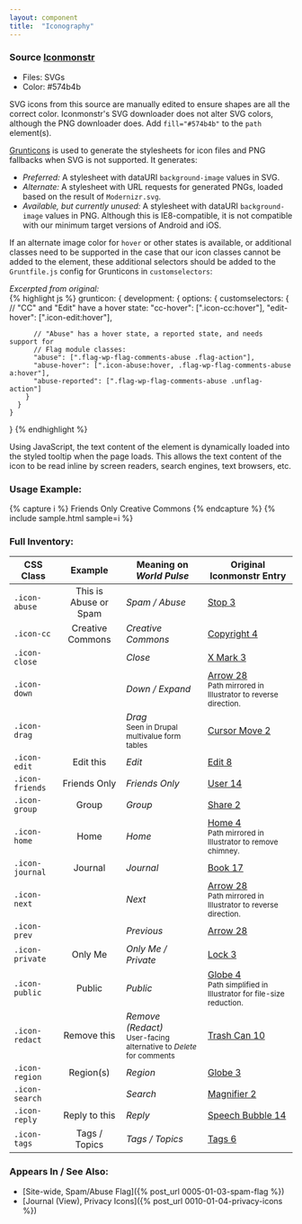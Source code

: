 ```yaml
---
layout: component
title:  "Iconography"
---
```


### Source [Iconmonstr](http://iconmonstr.com/)
- Files: SVGs
- Color: #574b4b

SVG icons from this source are manually edited to ensure shapes are all the
correct color. Iconmonstr's SVG downloader does not alter SVG colors, although
the PNG downloader does. Add `fill="#574b4b"` to the `path` element(s).

[Grunticons](https://github.com/filamentgroup/grunticon) is used to generate the
stylesheets for icon files and PNG fallbacks when SVG is not supported. It
generates:

- _Preferred:_ A stylesheet with dataURI `background-image` values in SVG.
- _Alternate:_ A stylesheet with URL requests for generated PNGs, loaded based on
  the result of `Modernizr.svg`.
- _Available, but currently unused:_ A stylesheet with dataURI `background-image`
  values in PNG. Although this is IE8-compatible, it is not compatible with our
  minimum target versions of Android and iOS.

If an alternate image color for `hover` or other states is available, or additional
classes need to be supported in the case that our icon classes cannot be added to
the element, these additional selectors should be added to the `Gruntfile.js`
config for Grunticons in `customselectors`:

<div class="styleguide-sample">
<div class="example">
  <em>Excerpted from original:</em>
</div>
<div class="code">
{% highlight js %}
  grunticon: {
    development: {
      options: {
        customselectors: {
          // "CC" and "Edit" have a hover state:
          "cc-hover": [".icon-cc:hover"],
          "edit-hover": [".icon-edit:hover"],

          // "Abuse" has a hover state, a reported state, and needs support for
          // Flag module classes:
          "abuse": [".flag-wp-flag-comments-abuse .flag-action"],
          "abuse-hover": [".icon-abuse:hover, .flag-wp-flag-comments-abuse a:hover"],
          "abuse-reported": [".flag-wp-flag-comments-abuse .unflag-action"]
        }
      }
    }
  }
{% endhighlight %}
</div></div>

Using JavaScript, the text content of the element is dynamically loaded into
the styled tooltip when the page loads. This allows the text content of the icon
to be read inline by screen readers, search engines, text browsers, etc.



### Usage Example:
{% capture i %}
  <span class="icon-friends">Friends Only</span>
  <a class="icon-cc">Creative Commons</a>
{% endcapture %}
{% include sample.html sample=i %}

<h3 class="icons-inventory">Full Inventory:</h3>

| CSS Class       | Example                                                | Meaning on _World Pulse_ | Original Iconmonstr Entry                                |
| --------------- |:------------------------------------------------------:| ------------------------ | -------------------------------------------------------- |
| `.icon-abuse`   | <a class="icon-abuse">This is Abuse or Spam</a>        | _Spam / Abuse_           | [Stop 3](http://iconmonstr.com/stop-3-icon/)             |
| `.icon-cc`      | <a class="icon-cc">Creative Commons</a>                | _Creative Commons_       | [Copyright 4](http://iconmonstr.com/copyright-4-icon/)   |
| `.icon-close`   | <a class="icon-close"></a>                             | _Close_                  | [X Mark 3](http://iconmonstr.com/x-mark-3-icon)          |
| `.icon-down`    | <a class="icon-down"></a>                              | _Down / Expand_          | [Arrow 28](http://iconmonstr.com/arrow-28-icon) <br/> <small>Path mirrored in Illustrator to reverse direction.</small> |
| `.icon-drag`    | <a class="icon-drag"></a>                              | _Drag_ <br/> <small>Seen in Drupal multivalue form tables</small> | [Cursor Move 2](http://iconmonstr.com/cursor-move-2-icon) |
| `.icon-edit`    | <a class="icon-edit">Edit this</a>                     | _Edit_                   | [Edit 8](http://iconmonstr.com/edit-8-icon/)             |
| `.icon-friends` | <span class="icon-friends">Friends Only</span>         | _Friends Only_           | [User 14](http://iconmonstr.com/user-14-icon/)           |
| `.icon-group`   | <span class="icon-group">Group</span>                  | _Group_                  | [Share 2](http://iconmonstr.com/share-2-icon/)           |
| `.icon-home`    | <span class="icon-home">Home</span>                    | _Home_                   | [Home 4](http://iconmonstr.com/home-4-icon/) <br/> <small>Path mirrored in Illustrator to remove chimney.</small> |
| `.icon-journal` | <span class="icon-journal">Journal</span>              | _Journal_                | [Book 17](http://iconmonstr.com/book-17-icon/)           |
| `.icon-next`    | <a class="icon-next"></a>                              | _Next_                   | [Arrow 28](http://iconmonstr.com/arrow-28-icon) <br/> <small>Path mirrored in Illustrator to reverse direction.</small> |
| `.icon-prev`    | <a class="icon-prev"></a>                              | _Previous_               | [Arrow 28](http://iconmonstr.com/arrow-28-icon)          |
| `.icon-private` | <span class="icon-private">Only Me</span>              | _Only Me / Private_      | [Lock 3](http://iconmonstr.com/lock-3-icon/)             |
| `.icon-public`  | <span class="icon-public">Public</span>                | _Public_                 | [Globe 4](http://iconmonstr.com/globe-4-icon/) <br/> <small>Path simplified in Illustrator for file-size reduction.</small>          |
| `.icon-redact`  | <a class="icon-redact">Remove this</a>                 | _Remove (Redact)_ <br/> <small>User-facing alternative to _Delete_ for comments</small> | [Trash Can 10](http://iconmonstr.com/trash-can-10-icon/)   |
| `.icon-region`  | <span class="icon-region">Region(s)</span>             | _Region_                 | [Globe 3](http://iconmonstr.com/globe-3-icon/)           |
| `.icon-search`  | <span class="icon-search"></span>                      | _Search_                 | [Magnifier 2](http://iconmonstr.com/magnifier-2-icon/) |
| `.icon-reply`   | <a class="icon-reply">Reply to this</a>                | _Reply_                  | [Speech Bubble 14](http://iconmonstr.com/speech-bubble-14-icon/) |
| `.icon-tags`    | <span class="icon-tags">Tags / Topics</span>           | _Tags / Topics_          | [Tags 6](http://iconmonstr.com/tags-6-icon/)             |


### Appears In / See Also:

* [Site-wide, Spam/Abuse Flag]({% post_url 0005-01-03-spam-flag %})
* [Journal (View), Privacy Icons]({% post_url 0010-01-04-privacy-icons %})
